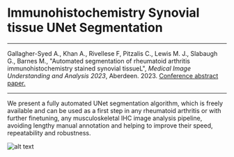 # Immunohistochemistry Synovial tissue UNet Segmentation

--------------

Gallagher-Syed A., Khan A., Rivellese F, Pitzalis C., Lewis M. J., Slabaugh G., Barnes M., "Automated segmentation of rheumatoid arthritis immunohistochemistry stained synovial tissueL", _Medical Image Understanding and Analysis 2023_, Aberdeen. 2023. <a href="https://github.com/AmayaGS/IHC_Synovium_Segmentation/blob/ac2ae80b998afc4f7298161562dba8bf2f688a4a/Automated_segmentation_of_Rheumatoid_Arthritis_Immunohistochemistry_stained_synovial_tissue.pdf" target="_blank">Conference abstract paper.</a>

--------------

We present a fully automated UNet segmentation algorithm, which is freely available and can be used as a first step in any rheumatoid arthritis or with further finetuning, any musculoskeletal IHC image analysis pipeline, avoiding lengthy manual annotation and helping to improve their speed, repeatability and robustness. 

![alt text](https://github.com/AmayaGS/IHC_Synovium_Segmentation/blob/main/Figure2.png?raw=true)

